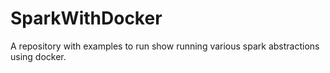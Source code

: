 # SparkWithDocker
A repository with examples to run show running various spark abstractions using docker. 
